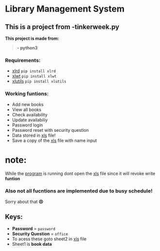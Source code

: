 # Library Management System

## This is a project from -tinkerweek.py 
**This project is made from:**
> **- python3**

### Requirements:
 - [xlrd](https://pypi.org/project/xlrd/) `pip install xlrd`
 - [xlwt](https://pypi.org/project/xlwt/) `pip install xlwt`
 - [xlutils](https://pypi.org/project/xlutils/) `pip install xlutils`

### Working funtions:

 - Add new books
 - View all books
 - Check availability 
 - Update availabiliy
 - Password login
 - Password reset with security question
 - Data stored in [xls](https://github.com/AbhishekBaiju/Library-Management-TinkerWeek/data.xls) file!
 - Save a copy of the [xls](https://github.com/AbhishekBaiju/Library-Management-TinkerWeek/data.xls) file with name input

# note:
While the [program](https://github.com/AbhishekBaiju/Library-Management-TinkerWeek/main.py) is running dont open the [xls](https://github.com/AbhishekBaiju/Library-Management-TinkerWeek/data.xls) file since it will revoke write **funtion**

### Also not all fucntions are implemented due to busy schedule!
Sorry about that **😣**

## Keys:

 - **Password** = `password`
 - **Security Question** = `office`
 - To acess these goto sheet2 in [xls](https://github.com/AbhishekBaiju/Library-Management-TinkerWeek/data.xls) file
- Sheet1 is **book data**

